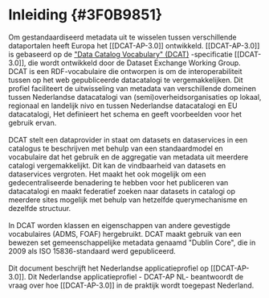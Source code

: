 # Inleiding {#3F0B9851}
Om gestandaardiseerd metadata uit te wisselen tussen verschillende dataportalen heeft Europa het [[DCAT-AP-3.0]] ontwikkeld. [[DCAT-AP-3.0]] is gebaseerd op de <a href='https://www.w3.org/TR/vocab-dcat-2/' target='_blank'>"Data Catalog Vocabulary" (DCAT)</a> -specificatie [[DCAT-3.0]], die wordt ontwikkeld door de Dataset Exchange Working Group. DCAT is een RDF-vocabulaire die ontworpen is om de interoperabiliteit tussen op het web gepubliceerde datacatalogi te vergemakkelijken. Dit profiel faciliteert de uitwisseling van metadata van verschillende domeinen tussen Nederlandse datacatalogi van (semi)overheidsorganisaties op lokaal, regionaal en landelijk nivo en tussen Nederlandse datacatalogi en EU datacatalogi, Het definieert het schema en geeft voorbeelden voor het gebruik ervan.
<br/>
<br/>
DCAT stelt een dataprovider in staat om datasets en dataservices in een catalogus te beschrijven met behulp van een standaardmodel en vocabulaire dat het gebruik en de aggregatie van metadata uit meerdere catalogi vergemakkelijkt. Dit kan de vindbaarheid van datasets en dataservices vergroten. Het maakt het ook mogelijk om een gedecentraliseerde benadering te hebben voor het publiceren van datacatalogi en maakt federatief zoeken naar datasets in catalogi op meerdere sites mogelijk met behulp van hetzelfde querymechanisme en dezelfde structuur.
<br/>
<br/>
In DCAT worden klassen en eigenschappen van andere gevestigde vocabulaires (ADMS, FOAF) hergebruikt. DCAT maakt gebruik van een bewezen set gemeenschappelijke metadata genaamd "Dublin Core", die in 2009 als ISO 15836-standaard werd gepubliceerd.
<br/>
<br/>
Dit document beschrijft het Nederlandse applicatieprofiel op [[DCAT-AP-3.0]]. Dit Nederlandse applicatieprofiel - DCAT-AP NL- beantwoordt de vraag over hoe [[DCAT-AP-3.0]] in de praktijk wordt toegepast Nederland.
<section data-include-format='markdown' data-include='004-Uitgangspunten.md'></section>
<section data-include-format='markdown' data-include='005-Relatie_andere_profielen.md'></section>

